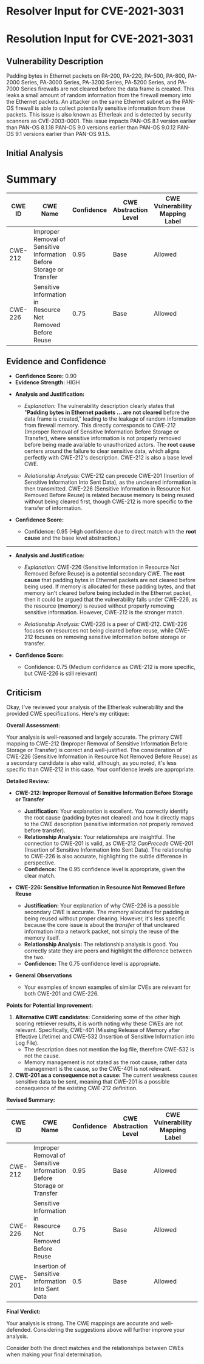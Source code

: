 # Resolver Input for CVE-2021-3031

# Resolution Input for CVE-2021-3031

## Vulnerability Description
Padding bytes in Ethernet packets on PA-200, PA-220, PA-500, PA-800, PA-2000 Series, PA-3000 Series, PA-3200 Series, PA-5200 Series, and PA-7000 Series firewalls are not cleared before the data frame is created. This leaks a small amount of random information from the firewall memory into the Ethernet packets. An attacker on the same Ethernet subnet as the PAN-OS firewall is able to collect potentially sensitive information from these packets. This issue is also known as Etherleak and is detected by security scanners as CVE-2003-0001. This issue impacts PAN-OS 8.1 version earlier than PAN-OS 8.1.18 PAN-OS 9.0 versions earlier than PAN-OS 9.0.12 PAN-OS 9.1 versions earlier than PAN-OS 9.1.5.

## Initial Analysis
# Summary
| CWE ID | CWE Name | Confidence | CWE Abstraction Level | CWE Vulnerability Mapping Label | CWE-Vulnerability Mapping Notes |
|---|---|---|---|---|---|
| CWE-212 | Improper Removal of Sensitive Information Before Storage or Transfer | 0.95 | Base | Allowed | Primary CWE |
| CWE-226 | Sensitive Information in Resource Not Removed Before Reuse | 0.75 | Base | Allowed | Secondary Candidate |

## Evidence and Confidence

*   **Confidence Score:** 0.90
*   **Evidence Strength:** HIGH

- **Analysis and Justification:**  
  - *Explanation:* The vulnerability description clearly states that "**Padding bytes in Ethernet packets ... are not cleared** before the data frame is created," leading to the leakage of random information from firewall memory. This directly corresponds to CWE-212 (Improper Removal of Sensitive Information Before Storage or Transfer), where sensitive information is not properly removed before being made available to unauthorized actors. The **root cause** centers around the failure to clear sensitive data, which aligns perfectly with CWE-212's description. CWE-212 is also a base level CWE.
  
  - *Relationship Analysis:* CWE-212 can precede CWE-201 (Insertion of Sensitive Information Into Sent Data), as the uncleared information is then transmitted. CWE-226 (Sensitive Information in Resource Not Removed Before Reuse) is related because memory is being reused without being cleared first, though CWE-212 is more specific to the transfer of information.

- **Confidence Score:**  
  - Confidence: 0.95 (High confidence due to direct match with the **root cause** and the base level abstraction.)

---
- **Analysis and Justification:**  
  - *Explanation:* CWE-226 (Sensitive Information in Resource Not Removed Before Reuse) is a potential secondary CWE. The **root cause** that padding bytes in Ethernet packets are not cleared before being used. If memory is allocated for these padding bytes, and that memory isn't cleared before being included in the Ethernet packet, then it could be argued that the vulnerability falls under CWE-226, as the resource (memory) is reused without properly removing sensitive information. However, CWE-212 is the stronger match.

  - *Relationship Analysis:* CWE-226 is a peer of CWE-212. CWE-226 focuses on resources not being cleared before reuse, while CWE-212 focuses on removing sensitive information before storage or transfer.

- **Confidence Score:**
  - Confidence: 0.75 (Medium confidence as CWE-212 is more specific, but CWE-226 is still relevant)

## Criticism
Okay, I've reviewed your analysis of the Etherleak vulnerability and the provided CWE specifications. Here's my critique:

**Overall Assessment:**

Your analysis is well-reasoned and largely accurate. The primary CWE mapping to CWE-212 (Improper Removal of Sensitive Information Before Storage or Transfer) is correct and well-justified. The consideration of CWE-226 (Sensitive Information in Resource Not Removed Before Reuse) as a secondary candidate is also valid, although, as you noted, it's less specific than CWE-212 in this case. Your confidence levels are appropriate.

**Detailed Review:**

*   **CWE-212: Improper Removal of Sensitive Information Before Storage or Transfer**

    *   **Justification:** Your explanation is excellent. You correctly identify the root cause (padding bytes not cleared) and how it directly maps to the CWE description (sensitive information not properly removed before transfer).
    *   **Relationship Analysis:** Your relationships are insightful. The connection to CWE-201 is valid, as CWE-212 *CanPrecede* CWE-201 (Insertion of Sensitive Information Into Sent Data).  The relationship to CWE-226 is also accurate, highlighting the subtle difference in perspective.
    *   **Confidence:** The 0.95 confidence level is appropriate, given the clear match.

*   **CWE-226: Sensitive Information in Resource Not Removed Before Reuse**

    *   **Justification:** Your explanation of why CWE-226 is a possible secondary CWE is accurate. The memory allocated for padding *is* being reused without proper clearing. However, it's less specific because the core issue is about the *transfer* of that uncleared information into a network packet, not simply the reuse of the memory itself.
    *   **Relationship Analysis:** The relationship analysis is good. You correctly state they are peers and highlight the difference between the two.
    *   **Confidence:** The 0.75 confidence level is appropriate.

*   **General Observations**
    * Your examples of known examples of similar CVEs are relevant for both CWE-201 and CWE-226.

**Points for Potential Improvement:**

1.  **Alternative CWE candidates:** Considering some of the other high scoring retriever results, it is worth noting why these CWEs are not relevant. Specifically, CWE-401 (Missing Release of Memory after Effective Lifetime) and CWE-532 (Insertion of Sensitive Information into Log File).
    * The description does not mention the log file, therefore CWE-532 is not the cause.
    * Memory management is not stated as the root cause, rather data management is the cause, so the CWE-401 is not relevant.
2.  **CWE-201 as a consequence not a cause:** The current weakness causes sensitive data to be sent, meaning that CWE-201 is a possible consequence of the existing CWE-212 definition.

**Revised Summary:**

| CWE ID | CWE Name | Confidence | CWE Abstraction Level | CWE Vulnerability Mapping Label | CWE-Vulnerability Mapping Notes |
|---|---|---|---|---|---|
| CWE-212 | Improper Removal of Sensitive Information Before Storage or Transfer | 0.95 | Base | Allowed | Primary CWE |
| CWE-226 | Sensitive Information in Resource Not Removed Before Reuse | 0.75 | Base | Allowed | Secondary Candidate |
| CWE-201 | Insertion of Sensitive Information Into Sent Data | 0.5 | Base | Allowed | Consequence of Weakness |

**Final Verdict:**

Your analysis is strong. The CWE mappings are accurate and well-defended. Considering the suggestions above will further improve your analysis.

Consider both the direct matches and the relationships between CWEs
when making your final determination.
        